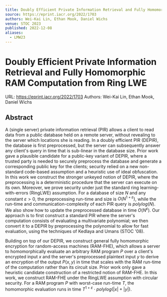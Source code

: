 ```yaml
---
title: Doubly Efficient Private Information Retrieval and Fully Homomorphic RAM Computation from Ring LWE
source: https://eprint.iacr.org/2022/1703
authors: Wei-Kai Lin, Ethan Mook, Daniel Wichs
venue: STOC 2023
published: 2022-12-08
aliases:
  - LMW23
---
```

# Doubly Efficient Private Information Retrieval and Fully Homomorphic RAM Computation from Ring LWE
URL: https://eprint.iacr.org/2022/1703
Authors: Wei-Kai Lin, Ethan Mook, Daniel Wichs

## Abstract
A (single server) private information retrieval (PIR) allows a client to read data from a public database held on a remote server, without revealing to the server which locations she is reading. In a doubly efficient PIR (DEPIR), the database is first preprocessed, but the server can subsequently answer any client's query in time that is sub-linear in the database size. Prior work gave a plausible candidate for a public-key variant of DEPIR, where a trusted party is needed to securely preprocess the database and generate a corresponding public key for the clients; security relied on a new non-standard code-based assumption and a heuristic use of ideal obfuscation. In this work we construct the stronger unkeyed notion of DEPIR, where the preprocessing is a deterministic procedure that the server can execute on its own. Moreover, we prove security under just the standard ring learning-with-errors (RingLWE) assumption. For a database of size $N$ and any constant $\varepsilon > 0$, the preprocessing run-time and size is $O(N^{1+\varepsilon})$, while the run-time and communication-complexity of each PIR query is $polylog(N)$. We also show how to update the preprocessed database in time $O(N^{\varepsilon})$. Our approach is to first construct a standard PIR where the server's computation consists of evaluating a multivariate polynomial; we then convert it to a DEPIR by preprocessing the polynomial to allow for fast evaluation, using the techniques of Kedlaya and Umans (STOC '08).

Building on top of our DEPIR, we construct general fully homomorphic encryption for random-access machines (RAM-FHE), which allows a server to homomorphically evaluate an arbitrary RAM program $P$ over a client's encrypted input $x$ and the server's preprocessed plaintext input $y$ to derive an encryption of the output $P(x,y)$ in time that scales with the RAM run-time of the computation rather than its circuit size. Prior work only gave a heuristic candidate construction of a restricted notion of RAM-FHE. In this work, we construct RAM-FHE under the RingLWE assumption with circular security. For a RAM program $P$ with worst-case run-time $T$, the homomorphic evaluation runs in time $T^{1+\varepsilon} \cdot polylog(|x| + |y|)$.